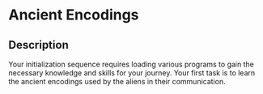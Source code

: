 # Ancient Encodings

## Description

Your initialization sequence requires loading various programs to gain the necessary knowledge and skills for your journey. Your first task is to learn the ancient encodings used by the aliens in their communication.
